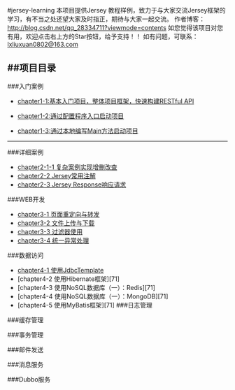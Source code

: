 #jersey-learning
本项目提供Jersey 教程样例，致力于与大家交流Jersey框架的学习，有不当之处还望大家及时指正，期待与大家一起交流。
作者博客：http://blog.csdn.net/qq_28334711?viewmode=contents
如您觉得该项目对您有用，欢迎点击右上方的Star按钮，给予支持！！
如有问题，可联系：lxliuxuan0802@163.com

##**项目目录**
----------
###入门案例

 - [chapter1-1:基本入门项目，整体项目框架，快速构建RESTful API][1]

 - [chapter1-2:通过配置程序入口启动项目][2]

 - [chapter1-3:通过本地编写Main方法启动项目][3]

 

------------

###详细案例

 - [chapter2-1-1 复杂案例实现增删改查][4]
 - [chapter2-2 Jersey常用注解][5]
 - [chapter2-3 Jersey Response响应请求][6]

###WEB开发
 - [chapter3-1 页面重定向与转发][7]
 - [chapter3-2 文件上传与下载][7]
 - [chapter3-3 过滤器使用][8]
 - [chapter3-4 统一异常处理][7]
 
 
###数据访问
 - [chapter4-1 使用JdbcTemplate][9]
 - [chapter4-2 使用Hibernate框架][71]
 - [chapter4-3 使用NoSQL数据库（一）：Redis][71]
 - [chapter4-4 使用NoSQL数据库（一）：MongoDB][71]
 - [chapter4-5 使用MyBatis框架][71]
###日志管理

###缓存管理

###事务管理

###邮件发送

###消息服务

###Dubbo服务

  [1]: http://blog.csdn.net/qq_28334711/article/details/53129919
  [2]: http://blog.csdn.net/qq_28334711/article/details/53129919
  [3]: http://blog.csdn.net/qq_28334711/article/details/53129919
  [4]: http://blog.csdn.net/qq_28334711/article/details/53159203
  [5]: http://blog.csdn.net/qq_28334711/article/details/53171975
  [6]: http://blog.csdn.net/qq_28334711/article/details/53183258
  [7]: http://blog.csdn.net/qq_28334711/article/details/53186674
  [8]: http://blog.csdn.net/qq_28334711/article/details/53212719#t3
  [9]: http://blog.csdn.net/qq_28334711/article/details/53219145
